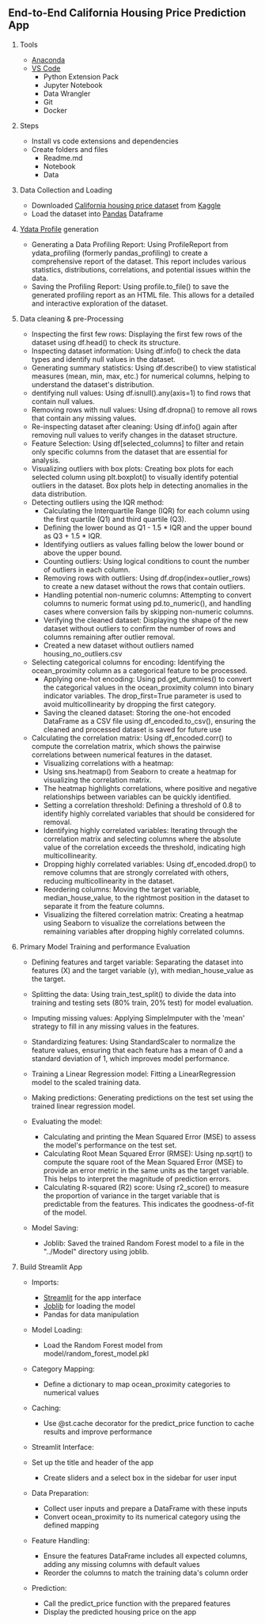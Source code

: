 
## End-to-End California Housing Price Prediction App



1. Tools
    - [Anaconda](https://www.anaconda.com/)
    - [VS Code](https://code.visualstudio.com/)
        - Python Extension Pack
        - Jupyter Notebook
        - Data Wrangler
        - Git
        - Docker

    

2. Steps
    - Install vs code extensions and dependencies
    - Create folders and files
        - Readme.md
        - Notebook
        - Data
    
3. Data Collection and Loading
    - Downloaded [California housing price dataset](https://www.kaggle.com/datasets/camnugent/california-housing-prices) from [Kaggle](https://www.kaggle.com/)
    - Load the dataset into [Pandas](https://pandas.pydata.org/docs/index.html) Dataframe
4. [Ydata Profile](https://docs.profiling.ydata.ai/latest/) generation
    - Generating a Data Profiling Report: Using ProfileReport from ydata_profiling (formerly pandas_profiling) to create a comprehensive report of the dataset. This report includes various statistics, distributions, correlations, and potential issues within the data.
    - Saving the Profiling Report: Using profile.to_file() to save the generated profiling report as an HTML file. This allows for a detailed and interactive exploration of the dataset.

5. Data cleaning & pre-Processing
    - Inspecting the first few rows: Displaying the first few rows of the dataset using df.head() to check its structure.
    - Inspecting dataset information: Using df.info() to check the data types and identify null values in the dataset.
    - Generating summary statistics: Using df.describe() to view statistical measures (mean, min, max, etc.) for numerical columns, helping to understand the dataset's distribution.
    - dentifying null values: Using df.isnull().any(axis=1) to find rows that contain null values.
    - Removing rows with null values: Using df.dropna() to remove all rows that contain any missing values.
    - Re-inspecting dataset after cleaning: Using df.info() again after removing null values to verify changes in the dataset structure.
    - Feature Selection: Using df[selected_columns] to filter and retain only specific columns from the dataset that are essential for analysis.
    - Visualizing outliers with box plots: Creating box plots for each selected column using plt.boxplot() to visually identify potential outliers in the dataset. Box plots help in detecting anomalies in the data distribution.
    - Detecting outliers using the IQR method:
        - Calculating the Interquartile Range (IQR) for each column using the first quartile (Q1) and third quartile (Q3).
        - Defining the lower bound as Q1 - 1.5 * IQR and the upper bound as Q3 + 1.5 * IQR.
        - Identifying outliers as values falling below the lower bound or above the upper bound.
        - Counting outliers: Using logical conditions to count the number of outliers in each column.
        - Removing rows with outliers: Using df.drop(index=outlier_rows) to create a new dataset without the rows that contain outliers.
        - Handling potential non-numeric columns: Attempting to convert columns to numeric format using pd.to_numeric(), and handling cases where conversion fails by skipping non-numeric columns.
        - Verifying the cleaned dataset: Displaying the shape of the new dataset without outliers to confirm the number of rows and columns remaining after outlier removal.
        - Created a new dataset without outliers named housing_no_outliers.csv
    - Selecting categorical columns for encoding: Identifying the ocean_proximity column as a categorical feature to be processed.
        - Applying one-hot encoding: Using pd.get_dummies() to convert the categorical values in the ocean_proximity column into binary indicator variables. The drop_first=True parameter is used to avoid multicollinearity by dropping the first category.
        - Saving the cleaned dataset: Storing the one-hot encoded DataFrame as a CSV file using df_encoded.to_csv(), ensuring the cleaned and processed dataset is saved for future use
    - Calculating the correlation matrix: Using df_encoded.corr() to compute the correlation matrix, which shows the pairwise correlations between numerical features in the dataset.
        - Visualizing correlations with a heatmap:
        - Using sns.heatmap() from Seaborn to create a heatmap for visualizing the correlation matrix.
        - The heatmap highlights correlations, where positive and negative relationships between variables can be quickly identified.
        - Setting a correlation threshold: Defining a threshold of 0.8 to identify highly correlated variables that should be considered for removal.
        - Identifying highly correlated variables: Iterating through the correlation matrix and selecting columns where the absolute value of the correlation exceeds the threshold, indicating high multicollinearity.
        - Dropping highly correlated variables: Using df_encoded.drop() to remove columns that are strongly correlated with others, reducing multicollinearity in the dataset.
        - Reordering columns: Moving the target variable, median_house_value, to the rightmost position in the dataset to separate it from the feature columns.
        - Visualizing the filtered correlation matrix: Creating a heatmap using Seaborn to visualize the correlations between the remaining variables after dropping highly correlated columns.
    
6. Primary Model Training and performance Evaluation
    - Defining features and target variable: Separating the dataset into features (X) and the target variable (y), with median_house_value as the target.
    - Splitting the data: Using train_test_split() to divide the data into training and testing sets (80% train, 20% test) for model evaluation.
    - Imputing missing values: Applying SimpleImputer with the 'mean' strategy to fill in any missing values in the features.
    - Standardizing features: Using StandardScaler to normalize the feature values, ensuring that each feature has a mean of 0 and a standard deviation of 1, which improves model performance.
    - Training a Linear Regression model: Fitting a LinearRegression model to the scaled training data.
    - Making predictions: Generating predictions on the test set using the trained linear regression model.
    - Evaluating the model: 
        - Calculating and printing the Mean Squared Error (MSE) to assess the model's performance on the test set.
        - Calculating Root Mean Squared Error (RMSE): Using np.sqrt() to compute the square root of the Mean Squared Error (MSE) to provide an error metric in the same units as the target variable. This helps to interpret the magnitude of prediction errors.
        - Calculating R-squared (R2) score: Using r2_score() to measure the proportion of variance in the target variable that is predictable from the features. This indicates the goodness-of-fit of the model.
    - Model Saving:

        - Joblib: Saved the trained Random Forest model to a file in the "../Model" directory using joblib.


7. Build Streamlit App
    - Imports:

        - [Streamlit](https://docs.streamlit.io/) for the app interface
        - [Joblib](https://joblib.readthedocs.io/en/stable/) for loading the model
        - Pandas for data manipulation
    - Model Loading:

        - Load the Random Forest model from model/random_forest_model.pkl
    - Category Mapping:

        - Define a dictionary to map ocean_proximity categories to numerical values
    - Caching:

        - Use @st.cache decorator for the predict_price function to cache results and improve performance
    - Streamlit Interface:

    - Set up the title and header of the app
        - Create sliders and a select box in the sidebar for user input
    - Data Preparation:

        - Collect user inputs and prepare a DataFrame with these inputs
        - Convert ocean_proximity to its numerical category using the defined mapping
    - Feature Handling:

        - Ensure the features DataFrame includes all expected columns, adding any missing columns with default values
        - Reorder the columns to match the training data's column order
    - Prediction:

        - Call the predict_price function with the prepared features
        - Display the predicted housing price on the app